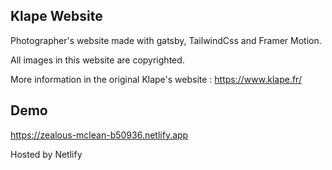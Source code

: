 ## Klape Website

Photographer's website made with gatsby, TailwindCss and Framer Motion.

All images in this website are copyrighted.

More information in the original Klape's website : https://www.klape.fr/

## Demo

https://zealous-mclean-b50936.netlify.app

Hosted by Netlify